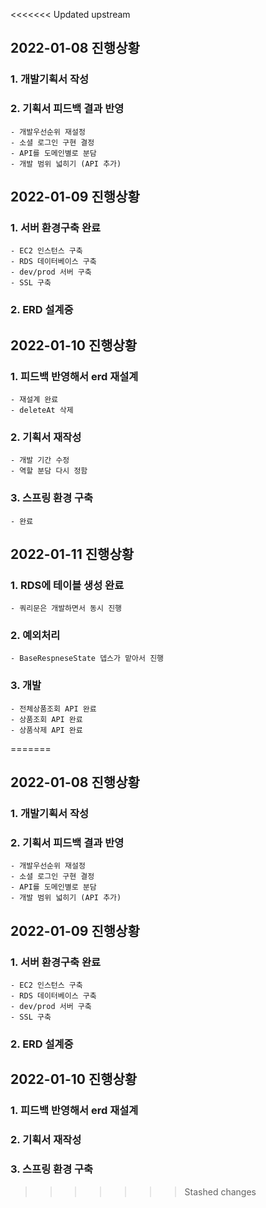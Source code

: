 <<<<<<< Updated upstream
## 2022-01-08 진행상황
### 1. 개발기획서 작성
### 2. 기획서 피드백 결과 반영
    - 개발우선순위 재설정
    - 소셜 로그인 구현 결정
    - API를 도메인별로 분담
    - 개발 범위 넓히기 (API 추가)

## 2022-01-09 진행상황
### 1. 서버 환경구축 완료
    - EC2 인스턴스 구축
    - RDS 데이터베이스 구축
    - dev/prod 서버 구축
    - SSL 구축
### 2. ERD 설계중

## 2022-01-10 진행상황
### 1. 피드백 반영해서 erd 재설계
    - 재설계 완료
    - deleteAt 삭제
### 2. 기획서 재작성
    - 개발 기간 수정
    - 역할 분담 다시 정함 
### 3. 스프링 환경 구축
    - 완료

## 2022-01-11 진행상황
### 1. RDS에 테이블 생성 완료
    - 쿼리문은 개발하면서 동시 진행
### 2. 예외처리
    - BaseRespneseState 뎁스가 맡아서 진행
### 3. 개발
    - 전체상품조회 API 완료
    - 상품조회 API 완료
    - 상품삭제 API 완료
=======
## 2022-01-08 진행상황
### 1. 개발기획서 작성
### 2. 기획서 피드백 결과 반영
    - 개발우선순위 재설정
    - 소셜 로그인 구현 결정
    - API를 도메인별로 분담
    - 개발 범위 넓히기 (API 추가)

## 2022-01-09 진행상황
### 1. 서버 환경구축 완료
    - EC2 인스턴스 구축
    - RDS 데이터베이스 구축
    - dev/prod 서버 구축
    - SSL 구축
### 2. ERD 설계중

## 2022-01-10 진행상황
### 1. 피드백 반영해서 erd 재설계
### 2. 기획서 재작성
### 3. 스프링 환경 구축
>>>>>>> Stashed changes
